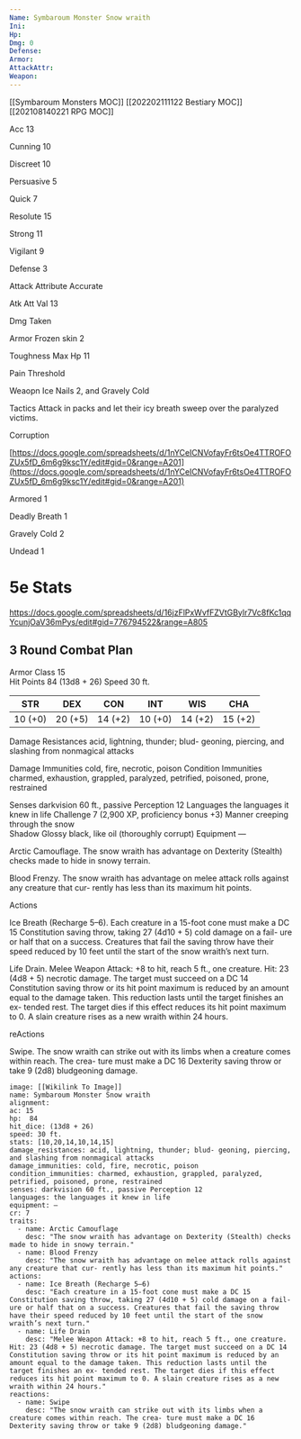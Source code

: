 ```yaml
---
Name: Symbaroum Monster Snow wraith
Ini: 
Hp: 
Dmg: 0
Defense: 
Armor: 
AttackAttr: 
Weapon: 
---
```

[[Symbaroum Monsters MOC]]
[[202202111122 Bestiary MOC]]
[[202108140221 RPG MOC]]

Acc 13

Cunning 10

Discreet 10

Persuasive 5

Quick 7

Resolute 15

Strong 11

Vigilant 9

Defense 3

Attack Attribute Accurate

Atk Att Val 13

Dmg Taken

Armor Frozen skin 2

Toughness Max Hp 11

Pain Threshold

Weaopn Ice Nails 2, and Gravely Cold

Tactics Attack in packs and let their icy breath sweep over the paralyzed victims.

Corruption

[https://docs.google.com/spreadsheets/d/1nYCeICNVofayFr6tsOe4TTROFOZUx5fD_6m6g9ksc1Y/edit#gid=0&range=A201](https://docs.google.com/spreadsheets/d/1nYCeICNVofayFr6tsOe4TTROFOZUx5fD_6m6g9ksc1Y/edit#gid=0&range=A201)

Armored 1

Deadly Breath 1

Gravely Cold 2

Undead 1

# 5e Stats 
https://docs.google.com/spreadsheets/d/16jzFlPxWvfFZVtGBylr7Vc8fKc1qqYcunjOaV36mPys/edit#gid=776794522&range=A805
## 3 Round Combat Plan

 
Armor Class 15  
Hit Points 84 (13d8 + 26) 
Speed 30 ft.

 

| STR     | DEX     | CON     | INT     | WIS     | CHA     |
| ------- | ------- | ------- | ------- | ------- | ------- |
| 10 (+0) | 20 (+5) | 14 (+2) | 10 (+0) | 14 (+2) | 15 (+2) |

 

Damage Resistances acid, lightning, thunder; blud- geoning, piercing, and slashing from nonmagical attacks

Damage Immunities cold, fire, necrotic, poison 
Condition Immunities charmed, exhaustion, grappled, paralyzed, petrified, poisoned, prone, restrained  

Senses darkvision 60 ft., passive Perception 12 
Languages the languages it knew in life 
Challenge 7 (2,900 XP, proficiency bonus +3) 
Manner creeping through the snow  
Shadow Glossy black, like oil (thoroughly corrupt) 
Equipment —

 

Arctic Camouflage. The snow wraith has advantage on Dexterity (Stealth) checks made to hide in snowy terrain.

Blood Frenzy. The snow wraith has advantage on melee attack rolls against any creature that cur- rently has less than its maximum hit points.

Actions

Ice Breath (Recharge 5–6). Each creature in a 15-foot cone must make a DC 15 Constitution saving throw, taking 27 (4d10 + 5) cold damage on a fail- ure or half that on a success. Creatures that fail the saving throw have their speed reduced by 10 feet until the start of the snow wraith’s next turn.

Life Drain. Melee Weapon Attack: +8 to hit, reach 5 ft., one creature. Hit: 23 (4d8 + 5) necrotic damage. The target must succeed on a DC 14 Constitution saving throw or its hit point maximum is reduced by an amount equal to the damage taken. This reduction lasts until the target finishes an ex- tended rest. The target dies if this effect reduces its hit point maximum to 0. A slain creature rises as a new wraith within 24 hours.

reActions

Swipe. The snow wraith can strike out with its limbs when a creature comes within reach. The crea- ture must make a DC 16 Dexterity saving throw or take 9 (2d8) bludgeoning damage.

```statblock
image: [[Wikilink To Image]]
name: Symbaroum Monster Snow wraith
alignment:
ac: 15
hp:  84
hit_dice: (13d8 + 26)
speed: 30 ft.
stats: [10,20,14,10,14,15]
damage_resistances: acid, lightning, thunder; blud- geoning, piercing, and slashing from nonmagical attacks
damage_immunities: cold, fire, necrotic, poison
condition_immunities: charmed, exhaustion, grappled, paralyzed, petrified, poisoned, prone, restrained
senses: darkvision 60 ft., passive Perception 12
languages: the languages it knew in life
equipment: —
cr: 7
traits:
  - name: Arctic Camouflage
    desc: "The snow wraith has advantage on Dexterity (Stealth) checks made to hide in snowy terrain."
  - name: Blood Frenzy
    desc: "The snow wraith has advantage on melee attack rolls against any creature that cur- rently has less than its maximum hit points."
actions:
  - name: Ice Breath (Recharge 5–6)
    desc: "Each creature in a 15-foot cone must make a DC 15 Constitution saving throw, taking 27 (4d10 + 5) cold damage on a fail- ure or half that on a success. Creatures that fail the saving throw have their speed reduced by 10 feet until the start of the snow wraith’s next turn."
  - name: Life Drain
    desc: "Melee Weapon Attack: +8 to hit, reach 5 ft., one creature. Hit: 23 (4d8 + 5) necrotic damage. The target must succeed on a DC 14 Constitution saving throw or its hit point maximum is reduced by an amount equal to the damage taken. This reduction lasts until the target finishes an ex- tended rest. The target dies if this effect reduces its hit point maximum to 0. A slain creature rises as a new wraith within 24 hours."
reactions:
  - name: Swipe
    desc: "The snow wraith can strike out with its limbs when a creature comes within reach. The crea- ture must make a DC 16 Dexterity saving throw or take 9 (2d8) bludgeoning damage."
```
